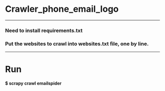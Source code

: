 # Crawler_phone_email_logo
---
### Need to install requirements.txt

### Put the websites to crawl into websites.txt file, one by line.


---
# Run 
#### $ scrapy crawl emailspider